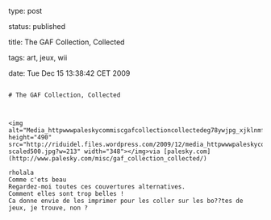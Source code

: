 type: post
status: published
title: The GAF Collection, Collected
tags: art, jeux, wii
date: Tue Dec 15 13:38:42 CET 2009
~~~~~~
# The GAF Collection, Collected

<img alt="Media_httpwwwpaleskycommiscgafcollectioncollectedeg78ywjpg_xjklnmfbrkmbveb" height="490" src="http://riduidel.files.wordpress.com/2009/12/media_httpwwwpaleskycommiscgafcollectioncollectedeg78ywjpg_xjklnmfbrkmbveb-scaled500.jpg?w=213" width="348"></img>via [palesky.com](http://www.palesky.com/misc/gaf_collection_collected/)

rholala  
Comme c'ets beau  
Regardez-moi toutes ces couvertures alternatives.  
Comment elles sont trop belles !  
Ca donne envie de les imprimer pour les coller sur les bo??tes de jeux, je trouve, non ?